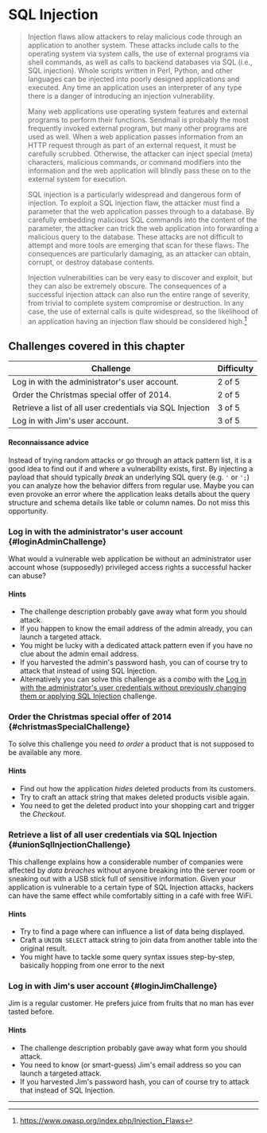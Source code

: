 # SQL Injection

> Injection flaws allow attackers to relay malicious code through an application to another system. These attacks include calls to the operating system via system calls, the use of external programs via shell commands, as well as calls to backend databases via SQL (i.e., SQL injection). Whole scripts written in Perl, Python, and other languages can be injected into poorly designed applications and executed. Any time an application uses an interpreter of any type there is a danger of introducing an injection vulnerability.
>
> Many web applications use operating system features and external programs to perform their functions. Sendmail is probably the most frequently invoked external program, but many other programs are used as well. When a web application passes information from an HTTP request through as part of an external request, it must be carefully scrubbed. Otherwise, the attacker can inject special (meta) characters, malicious commands, or command modifiers into the information and the web application will blindly pass these on to the external system for execution.
>
> SQL injection is a particularly widespread and dangerous form of injection. To exploit a SQL injection flaw, the attacker must find a parameter that the web application passes through to a database. By carefully embedding malicious SQL commands into the content of the parameter, the attacker can trick the web application into forwarding a malicious query to the database. These attacks are not difficult to attempt and more tools are emerging that scan for these flaws. The consequences are particularly damaging, as an attacker can obtain, corrupt, or destroy database contents.
>
> Injection vulnerabilities can be very easy to discover and exploit, but they can also be extremely obscure. The consequences of a successful injection attack can also run the entire range of severity, from trivial to complete system compromise or destruction. In any case, the use of external calls is quite widespread, so the likelihood of an application having an injection flaw should be considered high.[^1]

## Challenges covered in this chapter

| Challenge | Difficulty |
| --------- | ---------- |
| Log in with the administrator's user account. | 2 of 5 |
| Order the Christmas special offer of 2014. | 2 of 5 |
| Retrieve a list of all user credentials via SQL Injection | 3 of 5 |
| Log in with Jim's user account. | 3 of 5 |

#### Reconnaissance advice

Instead of trying random attacks or go through an attack pattern list, it is a good idea to find out if and where a vulnerability exists, first. By injecting a payload that should typically _break_ an underlying SQL query (e.g. `'` or `';`) you can analyze how the behavior differs from regular use. Maybe you can even provoke an error where the application leaks details about the query structure and schema details like table or column names. Do not miss this opportunity.

### Log in with the administrator's user account {#loginAdminChallenge}

What would a vulnerable web application be without an administrator user account whose (supposedly) privileged access rights a successful hacker can abuse?

#### Hints

* The challenge description probably gave away what form you should attack.
* If you happen to know the email address of the admin already, you can launch a targeted attack.
* You might be lucky with a dedicated attack pattern even if you have no clue about the admin email address.
* If you harvested the admin's password hash, you can of course try to attack that instead of using SQL Injection.
* Alternatively you can solve this challenge as a _combo_ with the [Log in with the administrator's user credentials without previously changing them or applying SQL Injection](weak-security.md#weakPasswordChallenge) challenge.

### Order the Christmas special offer of 2014 {#christmasSpecialChallenge}

To solve this challenge you need _to order_ a product that is not supposed to be available any more.

#### Hints

* Find out how the application _hides_ deleted products from its customers.
* Try to craft an attack string that makes deleted products visible again.
* You need to get the deleted product into your shopping cart and trigger the _Checkout_.

### Retrieve a list of all user credentials via SQL Injection {#unionSqlInjectionChallenge}

This challenge explains how a considerable number of companies were affected by _data breaches_ without anyone breaking into the server room or sneaking out with a USB stick full of sensitive information. Given your application is vulnerable to a certain type of SQL Injection attacks, hackers can have the same effect while comfortably sitting in a café with free WiFi.

#### Hints

* Try to find a page where can influence a list of data being displayed.
* Craft a `UNION SELECT` attack string to join data from another table into the original result.
* You might have to tackle some query syntax issues step-by-step, basically hopping from one error to the next

### Log in with Jim's user account {#loginJimChallenge}

Jim is a regular customer. He prefers juice from fruits that no man has ever tasted before.

#### Hints

* The challenge description probably gave away what form you should attack.
* You need to know (or smart-guess) Jim's email address so you can launch a targeted attack.
* If you harvested Jim's password hash, you can of course try to attack that instead of SQL Injection.

----

[^1]: https://www.owasp.org/index.php/Injection_Flaws
